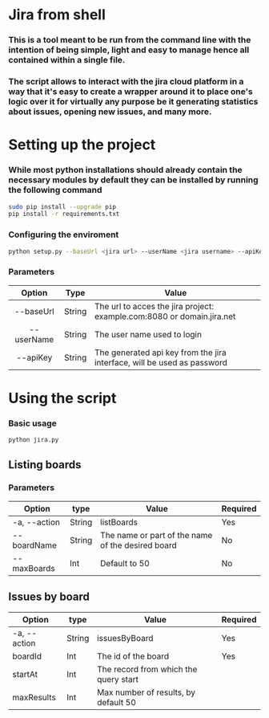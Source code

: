 # Jira from shell 
### This is a tool meant to be run from the  command line with the intention of being simple, light and easy to manage hence all contained within a single file.

### The script allows to interact with the jira cloud platform in a way that it's easy to create a wrapper around it to place one's logic over it for virtually any purpose be it generating statistics about issues, opening new issues, and many more.

# Setting up the project

### While most python installations should already contain the necessary modules by default they can be installed by running the following command
```sh
sudo pip install --upgrade pip
pip install -r requirements.txt
```

### Configuring the enviroment
```sh
python setup.py --baseUrl <jira url> --userName <jira username> --apiKey <jira api key>
```

### Parameters
|   Option   | Type   | Value                                                                   |
|:----------:|--------|-------------------------------------------------------------------------|
| --baseUrl  | String | The url to acces the jira project: example.com:8080 or domain.jira.net  |              |
| --userName | String | The user name used to login                                             |
| --apiKey   | String | The generated api key from the jira interface, will be used as password |


# Using the script 

### Basic usage
```sh
python jira.py
```

## Listing boards 

### Parameters
| Option       | type   | Value                                             | Required |
|--------------|--------|---------------------------------------------------|----------|
| -a, --action | String | listBoards                                        | Yes      |
| --boardName  | String | The name or part of the name of the desired board | No       |
| --maxBoards  | Int    | Default to 50                                     | No       |

## Issues by board 
| Option       | type   | Value                                 | Required |
|--------------|--------|---------------------------------------|----------|
| -a, --action | String | issuesByBoard                         | Yes      |
| boardId      | Int    | The id of the board                   | Yes      |
| startAt      | Int    | The record from which the query start |          |
| maxResults   | Int    | Max number of results, by default 50  |          |